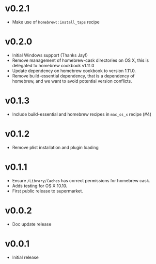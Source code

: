 # v0.2.1

* Make use of `homebrew::install_taps` recipe

# v0.2.0

* Initial Windows support (Thanks Jay!)
* Remove management of homebrew-cask directories on OS X, this is delegated to homebrew cookbook v1.11.0
* Update dependency on homebrew cookbook to version 1.11.0.
* Remove build-essential dependency, that is a dependency of homebrew, and we want to avoid potential version conflicts.

# v0.1.3

* Include build-essential and homebrew recipes in `mac_os_x` recipe (#4)

# v0.1.2

* Remove plist installation and plugin loading

# v0.1.1

* Ensure `/Library/Caches` has correct permissions for homebrew cask.
* Adds testing for OS X 10.10.
* First public release to supermarket.

# v0.0.2

* Doc update release

# v0.0.1

* Initial release
